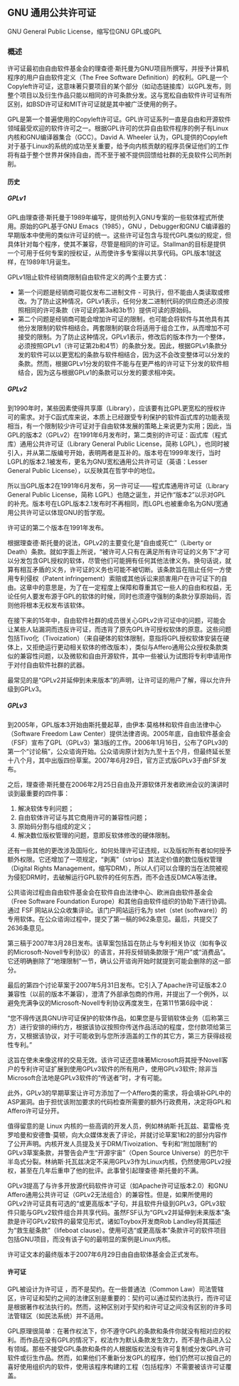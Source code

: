 ## GNU 通用公共许可证

GNU General Public License，缩写位GNU GPL或GPL

### 概述

许可证最初由自由软件基金会的理查德·斯托曼为GNU项目所撰写，并授予计算机程序的用户自由软件定义（The Free Software Definition）的权利。GPL是一个Copyleft许可证，这意味著只要项目的某个部分（如动态链接库）以GPL发布，则整个项目以及衍生作品只能以相同的许可条款分发。这与宽松自由软件许可证有所区别，如BSD许可证和MIT许可证就是其中被广泛使用的例子。

GPL是第一个普遍使用的Copyleft许可证。GPL许可证系列一直是自由和开源软件领域最受欢迎的软件许可之一。根据GPL许可的优异自由软件程序的例子有Linux内核和GNU编译器集合（GCC）。David A. Wheeler 认为，GPL提供的Copyleft对于基于Linux的系统的成功至关重要，给予向内核贡献的程序员保证他们的工作将有益于整个世界并保持自由，而不至于被不提供回馈给社群的无良软件公司所剥削。

#### 历史

##### GPLv1

GPL由理查德·斯托曼于1989年编写，提供给列入GNU专案的一些软体程式所使用。原始的GPL基于GNU Emacs（1985），GNU ，Debugger和GNU C编译器的早期版本中使用的类似许可证的统一。这些许可证包含与现代GPL类似的规定，但具体针对每个程序，使其不兼容，尽管是相同的许可证。Stallman的目标是提供一个可用于任何专案的授权证，从而使许多专案得以共享代码。GPL版本1就这样，在1989年1月诞生。

GPLv1阻止软件经销商限制自由软件定义的两个主要方式：
- 第一个问题是经销商可能仅发布二进制文件 - 可执行，但不能由人类读取或修改。为了防止这种情况，GPLv1表示，任何分发二进制代码的供应商还必须按照相同的许可条款（许可证的第3a和3b节）提供可读的原始码。
- 第二个问题是经销商可能会增加许可证的限制，也可能会将软件与其他具有其他分发限制的软件相结合。两套限制的联合将适用于组合工作，从而增加不可接受的限制。为了防止这种情况，GPLv1表示，修改后的版本作为一个整体，必须按照GPLv1（许可证第2b和4节）的条款分发。因此，根据GPLv1条款分发的软件可以以更宽松的条款与软件相结合，因为这不会改变整体可以分发的条款。然而，根据GPLv1分发的软件不能与在更严格的许可证下分发的软件相结合，因为这与根据GPLv1的条款可以分发的要求相冲突。

##### GPLv2

到1990年时，某些因素使得共享庫（Library），应该要有比GPL更宽松的授权许可的需求。对于C函式库来说，本质上已经跟受专利保护的软件函式库的功能表现相当，有一个限制较少许可证对于自由软体发展的策略上来说更为实用；因此，当GPL的版本2（GPLv2）在1991年6月发布时，第二类别的许可证：函式库（程式库）通用公共许可证（Library General Public License，简称 LGPL），也同时被引入，并从第二版编号开始，表明两者是互补的。版本号在1999年发行，当时LGPL的版本2.1被发布，更名为GNU宽松通用公共许可证（英语：Lesser General Public License），以反映其在哲学中的地位。


所以当GPL版本2在1991年6月发布，另一许可证——程式库通用许可证（Library General Public License，简称 LGPL）也随之诞生，并记作“版本2”以示对GPL的补充。版本号在LGPL版本2.1发布时不再相同，而LGPL也被重命名为GNU宽通用公共许可证以体现GNU的哲学观。

许可证的第二个版本在1991年发布。


根据理查德·斯托曼的说法，GPLv2的主要变化是“自由或死亡”（Liberty or Death）条款。就如字面上所说，“被许可人只有在满足所有许可证的义务下”才可以分发包含GPL授权的软体，尽管他们可能拥有任何其他法律义务。换句话说，就算有相互矛盾的义务，许可证的义务也可能不被切断。该条款旨在阻止任何一方使用专利侵权（Patent infringement）索赔或其他诉讼来损害用户在许可证下的自由。这章中的意思是，为了在一定程度上保障和尊重其它一些人的自由和权益，无论任何人要发布源于GPL的软体的时候，同时也须遵守强制的条款分享原始码，否则他将根本无权发布该软体。

在接下来的15年中，自由软件社群的成员很关心GPLv2许可证中的问题，可能会让某些人钻漏洞而违反许可证，而违背了原先GPL许可授权软体的原意。这些问题包括Tivo化（Tivoization）（来自硬体的软体限制，意指将GPL授权软体安装在硬体上，又拒绝运行更动相关软体的修改版本），类似与Affero通用公众授权条款类似的兼容性问题，以及微软和自由开源软件，其中一些被认为试图将专利申请用作于对付自由软件社群的武器。

最常见的是“GPLv2并延伸到未来版本”的声明，让许可证的用户了解，得以允许升级到GPLv3。

##### GPLv3

到2005年，GPL版本3开始由斯托曼起草，由伊本·莫格林和软件自由法律中心（Software Freedom Law Center）提供法律咨询。2005年底，自由软件基金会 （FSF）宣布了GPL（GPLv3）第3版的工作。2006年1月16日，公布了GPLv3的第一个“讨论稿”，公众谘询开始。公众谘询原计划为九至十五个月，但最终延长至十八个月，其中出版四份草案。2007年6月29日，官方正式版GPLv3于由FSF发布。

之后，理查德·斯托曼在2006年2月25日自由及开源软体开发者欧洲会议的演讲时谈到最重要的四件事：
1. 解决软体专利问题；
2. 自由软体许可证与其它商用许可的兼容性问题；
3. 原始码分割与组成的定义；
4. 解决数位版权管理的问题，意即反软体修改的硬体限制。

还有一些其他的更改涉及国际化，如何处理许可证违规，以及版权所有者如何授予额外权限。它还增加了一项规定，“剥离”（strips）其法定价值的数位版权管理（Digital Rights Management，缩写DRM），所以人们可以合理的当在法院被视为侵犯DRM时，去破解运行GPL软件的任何东西，而不会违反DMCA等法律。

公共谘询过程由自由软件基金会在软件自由法律中心、欧洲自由软件基金会（Free Software Foundation Europe）和其他自由软件组织的协助下进行协调。通过 FSF 网站从公众收集评论。该门户网站运行名为 stet（stet (software)）的专用软体。在公众谘询过程中，提交了第一稿的962条意见。最后，共提交了2636条意见。

第三稿于2007年3月28日发布。该草案包括旨在防止与专利相关协议（如有争议的Microsoft-Novell专利协议）的语言，并将反倾销条款限于“用户”或“消费品”。它还明确删除了“地理限制”一节，确认公开谘询开始时就提到可能会删除的这一部分。

最后的第四个讨论草案于2007年5月31日发布。它引入了Apache许可证版本2.0兼容性（以前的版本不兼容），澄清了外部承包商的作用，并提出了一个例外，以避免充满争议的Microsoft-Novell专利协议再度发生，在第11节第6段中说：

“您不得传送具GNU许可证保护的软体作品，如果您是与营销软体业务（后称第三方）进行安排的缔约方，根据该协议按照你传送作品活动的程度，您付款项给第三方，又根据该协议，对于可能收到与您所涉涵盖的工作的其它方，第三方获得歧视性专利。”

这旨在使未来像这样的交易无效。该许可证还意味著Microsoft将其授予Novell客户的专利许可证扩展到使用GPLv3软件的所有用户，使用GPLv3软件; 除非当Microsoft合法地是GPLv3软件的“传送者”时，才有可能。

此外，GPLv3的早期草案让许可方添加了一个Affero类的需求，将会填补GPL中的ASP漏洞。由于担忧该附加要求的代码检查所需要的额外行政费用，决定将GPL和Affero许可证分开。

值得留意的是 Linux 内核的一些高调的开发人员，例如林纳斯·托瓦兹、葛雷格·克罗哈曼和安德鲁·莫顿，向大众媒体发表了评论，并就讨论草案1和2的部分内容作了公开声明。内核开发人员提及关于DRM/Tivoization、专利和“附加限制”的GPLv3草案条款，并警告会产生“开源宇宙”（Open Source Universe）的巴尔干半岛式分裂。林纳斯·托瓦兹决定不采用GPLv3作为Linux内核，仍然使用GPLv2授权，甚至在几年后重申了他的批评。此事曾引起理查德·斯托曼的不满。

GPLv3提高了与许多开放源代码软件许可证（如Apache许可证版本2.0）和GNU Affero通用公共许可证（GPLv2无法组合）的兼容性。但是，如果所使用的GPLv2许可证具有可选的“或更高版本”子句，并且软件升级到GPLv3，GPLv3软件只能与GPLv2软件组合并共享代码。虽然FSF认为“GPLv2并延伸到未来版本”条款是许可GPLv2软件的最常见形式，诸如Toybox开发商Rob Landley将其描述为“救生艇条款”（lifeboat clause）。使用可选“或更高版本”条款许可的软件项目包括GNU项目，而没有该子句的最明显的案例是Linux内核。

许可证文本的最终版本于2007年6月29日由自由软体基金会正式发布。




#### 许可证

GPL被设计为许可证 ，而不是契约。在一些普通法（Common Law）司法管辖区，许可证和契约之间的法律区别是重要的：契约可以通过契约法执行，而许可证是根据著作权法执行的。然而，这种区别对于契约和许可证之间没有区别的许多司法管辖区（如民法系统）并不适用。

GPL原理很简单：在著作权法下，你不遵守GPL的条款和条件你就没有相对应的权利。而作品在没有GPL的情况下，权法作为默认条款发生效力，而不是作品进入公有领域。那些不接受GPL条款和条件的人根据版权法没有许可复制或分发GPL许可软件或衍生作品。然而，如果他们不重新分发GPL的程序，他们仍然可以按自己的喜好使用组织内的软件，使用该程序构建的工程（包括程序）不需要被该许可证覆盖。












